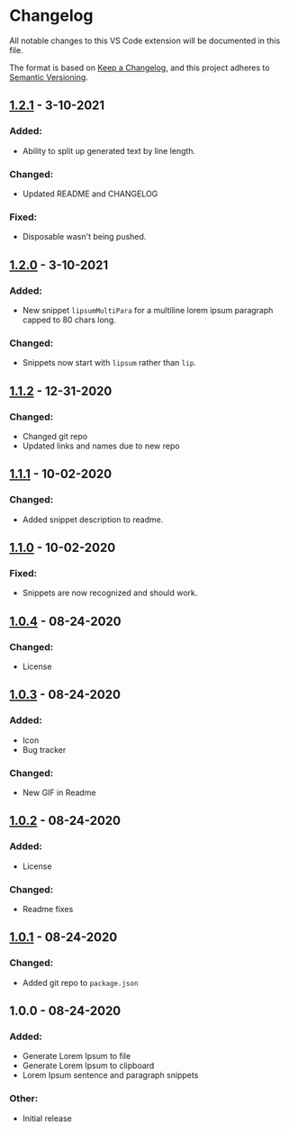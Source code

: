 # Changelog

All notable changes to this VS Code extension will be documented in this file.

The format is based on [Keep a Changelog](https://keepachangelog.com/en/1.0.0/),
and this project adheres to [Semantic Versioning](https://semver.org/spec/v2.0.0.html).

## [1.2.1](https://github.com/NinoMaruszewski/vscode-lorem-ipsum/compare/v1.2.20...v1.2.1) - 3-10-2021
### Added:
- Ability to split up generated text by line length.
### Changed:
- Updated README and CHANGELOG
### Fixed:
- Disposable wasn't being pushed.

## [1.2.0](https://github.com/NinoMaruszewski/vscode-lorem-ipsum/compare/v1.1.2...v1.2.0) - 3-10-2021
### Added:
- New snippet `lipsumMultiPara` for a multiline lorem ipsum paragraph capped to 80 chars long.
### Changed:
- Snippets now start with `lipsum` rather than `lip`.

## [1.1.2](https://github.com/NinoMaruszewski/vscode-lorem-ipsum/compare/v1.1.1...v1.1.2) - 12-31-2020
### Changed:
- Changed git repo
- Updated links and names due to new repo

## [1.1.1](https://github.com/NinoMaruszewski/vscode-lorem-ipsum/compare/v1.1.0...v1.1.1) - 10-02-2020
### Changed:
- Added snippet description to readme.

## [1.1.0](https://github.com/NinoMaruszewski/vscode-lorem-ipsum/compare/v1.0.4...v1.1.0) - 10-02-2020
### Fixed:
- Snippets are now recognized and should work.

## [1.0.4](https://github.com/NinoMaruszewski/vscode-lorem-ipsum/compare/v1.0.3...v1.0.4) - 08-24-2020
### Changed:
- License

## [1.0.3](https://github.com/NinoMaruszewski/vscode-lorem-ipsum/compare/v1.0.2...v1.0.3) - 08-24-2020
### Added:
- Icon
- Bug tracker
### Changed:
- New GIF in Readme

## [1.0.2](https://github.com/NinoMaruszewski/vscode-lorem-ipsum/compare/v1.0.1...v1.0.2) - 08-24-2020
### Added:
- License
### Changed:
- Readme fixes

## [1.0.1](https://github.com/NinoMaruszewski/vscode-lorem-ipsum/releases/tag/v1.0.1) - 08-24-2020
### Changed:
- Added git repo to `package.json`

## 1.0.0 - 08-24-2020
### Added:
- Generate Lorem Ipsum to file
- Generate Lorem Ipsum to clipboard
- Lorem Ipsum sentence and paragraph snippets
### Other:
- Initial release
